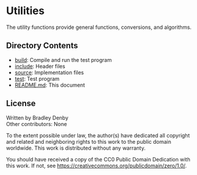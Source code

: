 # Utilities

The utility functions provide general functions, conversions, and algorithms.

## Directory Contents

* [build](build/README.md): Compile and run the test program
* [include](include/utilities.hpp): Header files
* [source](source/utilities.cpp): Implementation files
* [test](test/test-utilities.cpp): Test program
* [README.md](README.md): This document

## License

Written by Bradley Denby  
Other contributors: None

To the extent possible under law, the author(s) have dedicated all copyright and
related and neighboring rights to this work to the public domain worldwide. This
work is distributed without any warranty.

You should have received a copy of the CC0 Public Domain Dedication with this
work. If not, see <https://creativecommons.org/publicdomain/zero/1.0/>.
